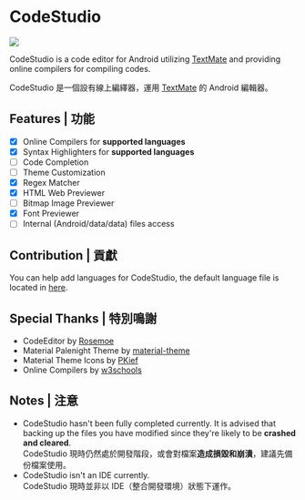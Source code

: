 <!-- Variables -->
[TextMate]: https://github.com/textmate/textmate
[Rosemoe]: https://github.com/Rosemoe/sora-editor
[material-theme]: https://github.com/material-theme/vsc-material-theme
[PKief]: https://github.com/PKief/vscode-material-icon-theme
[w3schools]: https://www.w3schools.com/

<!-- Body content -->
# CodeStudio

<img src="http://forthebadge.com/images/badges/built-for-android.svg" />

CodeStudio is a code editor for Android utilizing [TextMate] and providing online compilers for compiling codes.

CodeStudio 是一個設有線上編繹器，運用 [TextMate] 的 Android 編輯器。

## Features | 功能
- [x] Online Compilers for **supported languages**
- [x] Syntax Highlighters for **supported languages**
- [ ] Code Completion
- [ ] Theme Customization
- [x] Regex Matcher
- [x] HTML Web Previewer
- [ ] Bitmap Image Previewer
- [x] Font Previewer
- [ ] Internal (Android/data/data) files access

## Contribution | 貢獻
You can help add languages for CodeStudio, the default language file is located in [here](https://github.com/BlueWhaleYT/CodeStudio/blob/main/strings.xml).

## Special Thanks | 特別鳴謝
- CodeEditor by [Rosemoe]
- Material Palenight Theme by [material-theme]
- Material Theme Icons by [PKief]
- Online Compilers by [w3schools]

## Notes | 注意
- CodeStudio hasn't been fully completed currently. It is advised that backing up the files you have modified since they're likely to be **crashed and cleared**.
  <br>
  CodeStudio 現時仍然處於開發階段，或會對檔案**造成損毀和崩潰**，建議先備份檔案使用。
- CodeStudio isn't an IDE currently.
  <br>
  CodeStudio 現時並非以 IDE（整合開發環境）狀態下運作。
